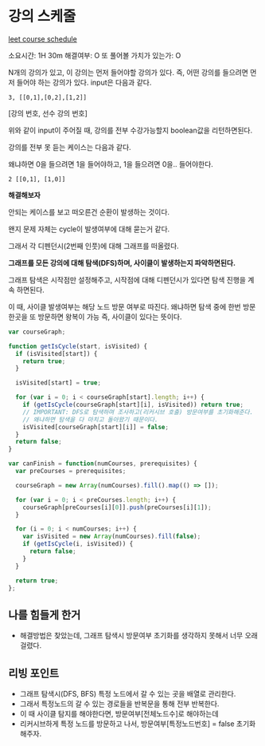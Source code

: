 # 강의 스케줄

[leet course schedule](https://leetcode.com/problems/course-schedule/)

소요시간: 1H 30m
해결여부: O
또 풀어볼 가치가 있는가: O

N개의 강의가 있고, 이 강의는 먼저 들어야할 강의가 있다. 즉, 어떤 강의를 들으려면 먼저 들어야 하는 강의가 있다.
input은 다음과 같다.

```
3, [[0,1],[0,2],[1,2]]
```

[강의 번호, 선수 강의 번호]

위와 같이 input이 주어질 때, 강의를 전부 수강가능할지 boolean값을 리턴하면된다.

강의를 전부 못 듣는 케이스는 다음과 같다.

왜냐하면 0을 들으려면 1을 들어야하고, 1을 들으려면 0을.. 들어야한다.

```
2 [[0,1], [1,0]]
```

**해결해보자**

안되는 케이스를 보고 떠오른건 순환이 발생하는 것이다.

왠지 문제 자체는 cycle이 발생여부에 대해 묻는거 같다.

그래서 각 디펜던시(2번째 인풋)에 대해 그래프를 떠올렸다.

**그래프를 모든 강의에 대해 탐색(DFS)하며, 사이클이 발생하는지 파악하면된다.**

그래프 탐색은 시작점만 설정해주고, 시작점에 대해 디펜던시가 있다면 탐색 진행을 계속 하면된다.

이 때, 사이클 발생여부는 해당 노드 방문 여부로 따진다. 왜냐하면 탐색 중에 한번 방문한곳을 또 방문하면 왕복이 가능 즉, 사이클이 있다는 뜻이다.

```js
var courseGraph;

function getIsCycle(start, isVisited) {
  if (isVisited[start]) {
    return true;
  }

  isVisited[start] = true;

  for (var i = 0; i < courseGraph[start].length; i++) {
    if (getIsCycle(courseGraph[start][i], isVisited)) return true;
    // IMPORTANT: DFS로 탐색하며 조사하고(리커시브 호출) 방문여부를 초기화해준다.
    // 왜냐하면 탐색을 다 마치고 돌아왔기 때문이다.
    isVisited[courseGraph[start][i]] = false;
  }
  return false;
}

var canFinish = function(numCourses, prerequisites) {
  var preCourses = prerequisites;

  courseGraph = new Array(numCourses).fill().map(() => []);

  for (var i = 0; i < preCourses.length; i++) {
    courseGraph[preCourses[i][0]].push(preCourses[i][1]);
  }

  for (i = 0; i < numCourses; i++) {
    var isVisited = new Array(numCourses).fill(false);
    if (getIsCycle(i, isVisited)) {
      return false;
    }
  }

  return true;
};
```

## 나를 힘들게 한거

- 해결방법은 찾았는데, 그래프 탐색시 방문여부 초기화를 생각하지 못해서 너무 오래걸렸다.

## 리빙 포인트

- 그래프 탐색시(DFS, BFS) 특정 노드에서 갈 수 있는 곳을 배열로 관리한다.
- 그래서 특정노드의 갈 수 있는 경로들을 반복문을 통해 전부 반복한다.
- 이 때 사이클 탐지를 해야한다면, 방문여부[전체노드수]로 해야하는데
- 리커시브하게 특정 노드를 방문하고 나서, 방문여부[특정노드번호] = false 초기화 해주자.
